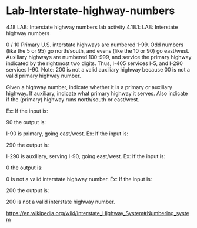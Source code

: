 # Lab-Interstate-highway-numbers

4.18 LAB: Interstate highway numbers
lab activity
4.18.1: LAB: Interstate highway numbers


0 / 10
Primary U.S. interstate highways are numbered 1-99. Odd numbers (like the 5 or 95) go north/south, and evens (like the 10 or 90) go east/west. Auxiliary highways are numbered 100-999, and service the primary highway indicated by the rightmost two digits. Thus, I-405 services I-5, and I-290 services I-90. Note: 200 is not a valid auxiliary highway because 00 is not a valid primary highway number.

Given a highway number, indicate whether it is a primary or auxiliary highway. If auxiliary, indicate what primary highway it serves. Also indicate if the (primary) highway runs north/south or east/west.

Ex: If the input is:

90
the output is:

I-90 is primary, going east/west.
Ex: If the input is:

290
the output is:

I-290 is auxiliary, serving I-90, going east/west.
Ex: If the input is:

0
the output is:

0 is not a valid interstate highway number. 
Ex: If the input is:

200
the output is:

200 is not a valid interstate highway number.

https://en.wikipedia.org/wiki/Interstate_Highway_System#Numbering_system
